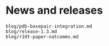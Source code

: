 # News and releases

```{toctree}
blog/pdb-basepair-integration.md
blog/release-1.3.md
blog/r2dt-paper-natcomms.md
```
